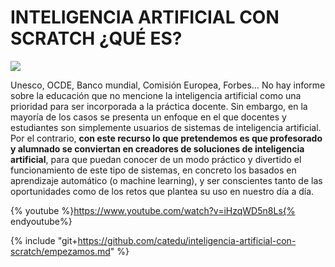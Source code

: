 # INTELIGENCIA ARTIFICIAL CON SCRATCH ¿QUÉ ES?


![](http://code.intef.es/wp-content/uploads/2019/03/BLOG_PORTADA-IA-LITE.png)

Unesco, OCDE, Banco mundial, Comisión Europea, Forbes… No hay informe sobre la educación que no mencione la inteligencia artificial como una prioridad para ser incorporada a la práctica docente. Sin embargo, en la mayoría de los casos se presenta un enfoque en el que docentes y estudiantes son simplemente usuarios de sistemas de inteligencia artificial. Por el contrario, **con este recurso lo que pretendemos es que profesorado y alumnado se conviertan en creadores de soluciones de inteligencia artificial**, para que puedan conocer de un modo práctico y divertido el funcionamiento de este tipo de sistemas, en concreto los basados en aprendizaje automático (o machine learning), y ser conscientes tanto de las oportunidades como de los retos que plantea su uso en nuestro día a día.

{% youtube %}https://www.youtube.com/watch?v=iHzqWD5n8Ls{% endyoutube%}

{% include "git+https://github.com/catedu/inteligencia-artificial-con-scratch/empezamos.md" %}